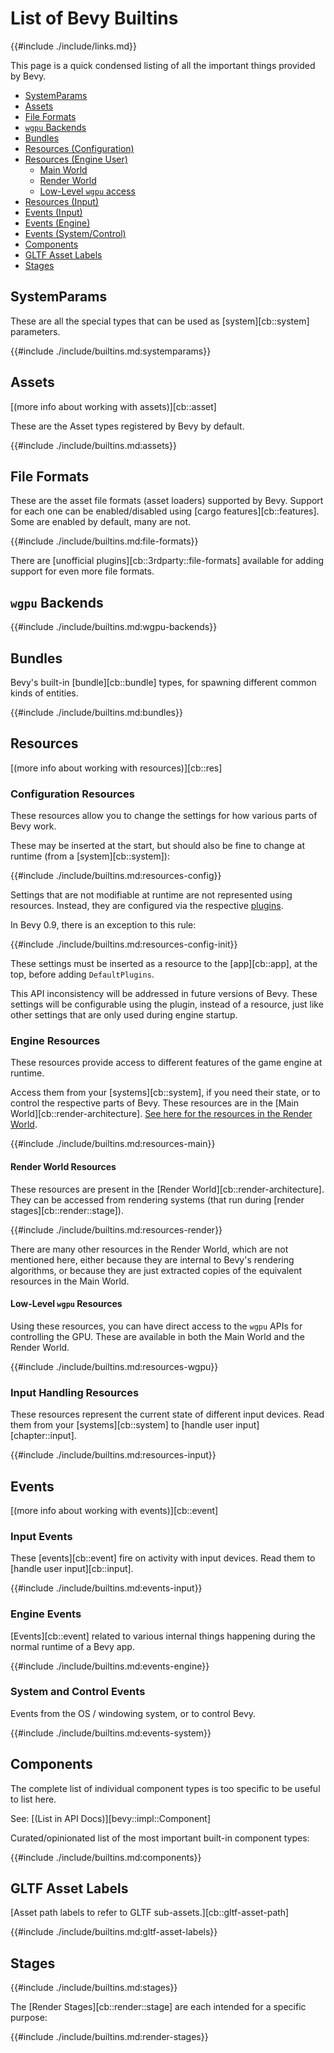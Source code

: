 # List of Bevy Builtins

{{#include ./include/links.md}}

This page is a quick condensed listing of all the important things provided
by Bevy.

 - [SystemParams](#systemparams)
 - [Assets](#assets)
 - [File Formats](#file-formats)
 - [`wgpu` Backends](#wgpu-backends)
 - [Bundles](#bundles)
 - [Resources (Configuration)](#configuration-resources)
 - [Resources (Engine User)](#engine-resources)
   - [Main World](#engine-resources)
   - [Render World](#render-world-resources)
   - [Low-Level `wgpu` access](#low-level-wgpu-resources)
 - [Resources (Input)](#input-handling-resources)
 - [Events (Input)](#input-events)
 - [Events (Engine)](#engine-events)
 - [Events (System/Control)](#system-and-control-events)
 - [Components](#components)
 - [GLTF Asset Labels](#gltf-asset-labels)
 - [Stages](#stages)

## SystemParams

These are all the special types that can be used as [system][cb::system] parameters.

{{#include ./include/builtins.md:systemparams}}

## Assets

[(more info about working with assets)][cb::asset]

These are the Asset types registered by Bevy by default.

{{#include ./include/builtins.md:assets}}

## File Formats

These are the asset file formats (asset loaders) supported by Bevy. Support
for each one can be enabled/disabled using [cargo features][cb::features]. Some
are enabled by default, many are not.

{{#include ./include/builtins.md:file-formats}}

There are [unofficial plugins][cb::3rdparty::file-formats] available for adding
support for even more file formats.

## `wgpu` Backends

{{#include ./include/builtins.md:wgpu-backends}}

## Bundles

Bevy's built-in [bundle][cb::bundle] types, for spawning different common
kinds of entities.

{{#include ./include/builtins.md:bundles}}

## Resources

[(more info about working with resources)][cb::res]

### Configuration Resources

These resources allow you to change the settings for how various parts of Bevy work.

These may be inserted at the start, but should also be fine to change at runtime (from a
[system][cb::system]):

{{#include ./include/builtins.md:resources-config}}

Settings that are not modifiable at runtime are not represented using resources. Instead,
they are configured via the respective [plugins](#plugins).

In Bevy 0.9, there is an exception to this rule:

{{#include ./include/builtins.md:resources-config-init}}

These settings must be inserted as a resource to the [app][cb::app], at the top,
before adding `DefaultPlugins`.

This API inconsistency will be addressed in future versions of Bevy. These
settings will be configurable using the plugin, instead of a resource, just like
other settings that are only used during engine startup.

### Engine Resources

These resources provide access to different features of the game engine at runtime.

Access them from your [systems][cb::system], if you need their state, or to control the respective
parts of Bevy. These resources are in the [Main World][cb::render-architecture]. [See here for the
resources in the Render World](#render-world).

{{#include ./include/builtins.md:resources-main}}

#### Render World Resources

These resources are present in the [Render World][cb::render-architecture]. They can be accessed
from rendering systems (that run during [render stages][cb::render::stage]).

{{#include ./include/builtins.md:resources-render}}

There are many other resources in the Render World, which are not mentioned
here, either because they are internal to Bevy's rendering algorithms, or
because they are just extracted copies of the equivalent resources in the Main
World.

#### Low-Level `wgpu` Resources

Using these resources, you can have direct access to the `wgpu` APIs for controlling the GPU.
These are available in both the Main World and the Render World.

{{#include ./include/builtins.md:resources-wgpu}}

### Input Handling Resources

These resources represent the current state of different input devices. Read them from your
[systems][cb::system] to [handle user input][chapter::input].

{{#include ./include/builtins.md:resources-input}}

## Events

[(more info about working with events)][cb::event]

### Input Events

These [events][cb::event] fire on activity with input devices. Read them to [handle user input][cb::input].

{{#include ./include/builtins.md:events-input}}

### Engine Events

[Events][cb::event] related to various internal things happening during the
normal runtime of a Bevy app.

{{#include ./include/builtins.md:events-engine}}

### System and Control Events

Events from the OS / windowing system, or to control Bevy.

{{#include ./include/builtins.md:events-system}}

## Components

The complete list of individual component types is too specific to be useful to list here.

See: [(List in API Docs)][bevy::impl::Component]

Curated/opinionated list of the most important built-in component types:

{{#include ./include/builtins.md:components}}

## GLTF Asset Labels

[Asset path labels to refer to GLTF sub-assets.][cb::gltf-asset-path]

{{#include ./include/builtins.md:gltf-asset-labels}}

## Stages

{{#include ./include/builtins.md:stages}}

The [Render Stages][cb::render::stage] are each intended for a specific purpose:

{{#include ./include/builtins.md:render-stages}}

